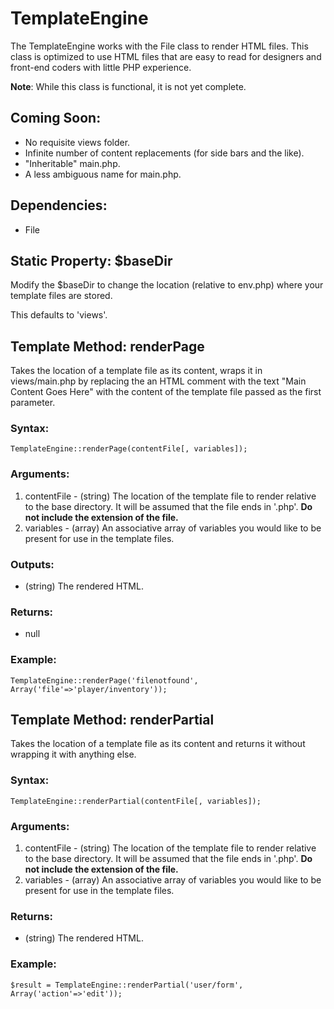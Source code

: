 TemplateEngine
======================

The TemplateEngine works with the File class to render HTML files.  This class is optimized to use HTML files that are easy to read for designers and front-end coders with little PHP experience.

**Note**: While this class is functional, it is not yet complete.

Coming Soon:
---------------------------------

- No requisite views folder.
- Infinite number of content replacements (for side bars and the like).
- "Inheritable" main.php.
- A less ambiguous name for main.php.

Dependencies:
---------------------------------

- File

Static Property: $baseDir
---------------------------------

Modify the $baseDir to change the location (relative to env.php) where your template files are stored.

This defaults to 'views'.

Template Method: renderPage
---------------------------------

Takes the location of a template file as its content, wraps it in views/main.php by replacing the an HTML comment with the text "Main Content Goes Here" with the content of the template file passed as the first parameter.

### Syntax:

	TemplateEngine::renderPage(contentFile[, variables]);

### Arguments:

1. contentFile - (string) The location of the template file to render relative to the base directory.  It will be assumed that the file ends in '.php'.  **Do not include the extension of the file.**
2. variables   - (array) An associative array of variables you would like to be present for use in the template files. 

### Outputs:

- (string) The rendered HTML.

### Returns:

- null

### Example:

	TemplateEngine::renderPage('filenotfound', Array('file'=>'player/inventory'));

Template Method: renderPartial
---------------------------------

Takes the location of a template file as its content and returns it without wrapping it with anything else.

### Syntax:

	TemplateEngine::renderPartial(contentFile[, variables]);

### Arguments:

1. contentFile - (string) The location of the template file to render relative to the base directory.  It will be assumed that the file ends in '.php'.  **Do not include the extension of the file.**
2. variables   - (array) An associative array of variables you would like to be present for use in the template files. 

### Returns:

- (string) The rendered HTML.

### Example:

	$result = TemplateEngine::renderPartial('user/form', Array('action'=>'edit'));
